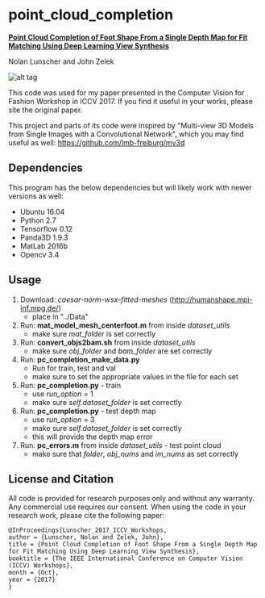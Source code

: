 # point_cloud_completion

[**Point Cloud Completion of Foot Shape From a Single Depth Map for Fit Matching Using Deep Learning View Synthesis**](http://openaccess.thecvf.com/content_ICCV_2017_workshops/papers/w32/Lunscher_Point_Cloud_Completion_ICCV_2017_paper.pdf)

Nolan Lunscher and John Zelek

![alt tag](https://github.com/nlunscher/pc_completion0/blob/master/io_setup.png)

This code was used for my paper presented in the Computer Vision for Fashion Workshop in ICCV 2017. If you find it useful in your works, please site the original paper.

This project and parts of its code were inspired by "Multi-view 3D Models from Single Images with a Convolutional Network", which you may find useful as well: https://github.com/lmb-freiburg/mv3d

## Dependencies
This program has the below dependencies but will likely work with newer versions as well:
- Ubuntu 16.04
- Python 2.7
- Tensorflow 0.12
- Panda3D 1.9.3
- MatLab 2016b
- Opencv 3.4

## Usage
1. Download: *caesar-norm-wsx-fitted-meshes* (http://humanshape.mpi-inf.mpg.de/)
    - place in "../Data"
2. Run: **mat_model_mesh_centerfoot.m** from inside *dataset_utils*
    - make sure *mat_folder* is set correctly
3. Run: **convert_objs2bam.sh** from inside *dataset_utils*
    - make sure *obj_folder* and *bam_folder* are set correctly
4. Run: **pc_completion_make_data.py**
    - Run for train, test and val
    - make sure to set the appropriate values in the file for each set
5. Run: **pc_completion.py** - train
    - use *run_option* = 1
    - make sure *self.dataset_folder* is set correctly
6. Run: **pc_completion.py** - test depth map
    - use *run_option* = 3
    - make sure *self.dataset_folder* is set correctly
    - this will provide the depth map error
7. Run: **pc_errors.m** from inside *dataset_utils* - test point cloud
    - make sure that *folder*, *obj_nums* and *im_nums* as set correctly


## License and Citation
All code is provided for research purposes only and without any warranty. Any commercial use requires our consent. When using the code in your research work, please cite the following paper:

    @InProceedings{Lunscher_2017_ICCV_Workshops,
    author = {Lunscher, Nolan and Zelek, John},
    title = {Point Cloud Completion of Foot Shape From a Single Depth Map for Fit Matching Using Deep Learning View Synthesis},
    booktitle = {The IEEE International Conference on Computer Vision (ICCV) Workshops},
    month = {Oct},
    year = {2017}
    }
